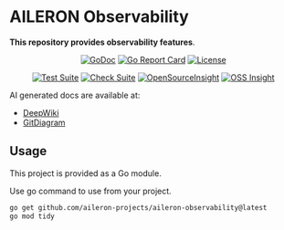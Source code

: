 # AILERON Observability

**This repository provides observability features**.

<div align="center">

[![GoDoc](https://godoc.org/github.com/aileron-projects/aileron-observability?status.svg)](http://godoc.org/github.com/aileron-projects/aileron-observability)
[![Go Report Card](https://goreportcard.com/badge/github.com/aileron-projects/aileron-observability)](https://goreportcard.com/report/github.com/aileron-projects/aileron-observability)
[![License](https://img.shields.io/badge/License-Apache%202.0-yellow.svg)](./LICENSE)

[![Test Suite](https://github.com/aileron-projects/aileron-observability/actions/workflows/test-suite.yaml/badge.svg?branch=main)](https://github.com/aileron-projects/aileron-observability/actions/workflows/test-suite.yaml?query=branch%3Amain)
[![Check Suite](https://github.com/aileron-projects/aileron-observability/actions/workflows/check-suite.yaml/badge.svg?branch=main)](https://github.com/aileron-projects/aileron-observability/actions/workflows/check-suite.yaml?query=branch%3Amain)
[![OpenSourceInsight](https://badgen.net/badge/open%2Fsource%2F/insight/cyan)](https://deps.dev/aileron-observability/github.com%2Faileron-projects%2Faileron-observability)
[![OSS Insight](https://badgen.net/badge/OSS/Insight/orange)](https://ossinsight.io/analyze/aileron-projects/aileron-observability)

</div>

AI generated docs are available at:

- [DeepWiki](https://deepwiki.com/aileron-projects/aileron-observability)
- [GitDiagram](https://gitdiagram.com/aileron-projects/aileron-observability)

## Usage

This project is provided as a Go module.

Use go command to use from your project.

```bash
go get github.com/aileron-projects/aileron-observability@latest
go mod tidy
```
